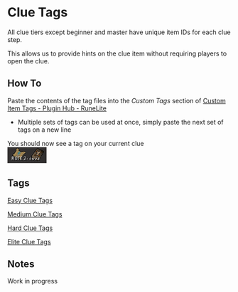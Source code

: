 # Clue Tags

All clue tiers except beginner and master have unique item IDs for each clue step.

This allows us to provide hints on the clue item without requiring players to open the clue.

## How To

Paste the contents of the tag files into the *Custom Tags* section of [Custom Item Tags - Plugin Hub - RuneLite](https://runelite.net/plugin-hub/show/custom-item-tags)

- Multiple sets of tags can be used at once, simply paste the next set of tags on a new line

You should now see a tag on your current clue  
![Example](Docs/Example.png)

## Tags

[Easy Clue Tags](Easy/Easy%20Clue%20Tags.yml)

[Medium Clue Tags](Medium/Medium%20Clue%20Tags.yml)

[Hard Clue Tags](Hard/Hard%20Clue%20Tags.yml)

[Elite Clue Tags](Elite/Elite%20Clue%20Tags.yaml)

## Notes

Work in progress
